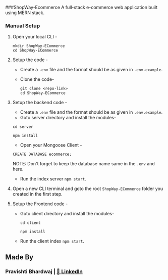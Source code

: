 ###ShopWay-Ecommerce
A full-stack e-commerce web application built using MERN stack.


### Manual Setup

1. Open your local CLI -

   ```
   mkdir ShopWay-ECommerce
   cd ShopWay-ECommerce
   ```

2. Setup the code -

   - Create a `.env` file and the format should be as given in `.env.example`.
   - Clone the code-

     ```
     git clone <repo-link>
     cd ShopWay-ECommerce
     ```

3. Setup the backend code -

   - Create a `.env` file and the format should be as given in `.env.example`.
   - Goto server directory and install the modules-

   ```
   cd server

   npm install
   ```

   - Open your Mongoose Client -

   ```
   CREATE DATABASE ecommerce;
   ```

   NOTE: Don't forget to keep the database name same in the `.env` and here.

   - Run the index server `npm start`.

4. Open a new CLI terminal and goto the root `ShopWay-ECommerce` folder you created in the first step.
5. Setup the Frontend code -

   - Goto client directory and install the modules-

     ```
     cd client

     npm install
     ```

   - Run the client index `npm start`.
## Made By

### Pravishti Bhardwaj | [📝 LinkedIn](https://www.linkedin.com/in/pravishti-bhardwaj-7b4042200/)

